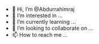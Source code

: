 - 👋 Hi, I’m @Abdurrahimraj
- 👀 I’m interested in ...
- 🌱 I’m currently learning ...
- 💞️ I’m looking to collaborate on ...
- 📫 How to reach me ...

<!---
Abdurrahimraj/Abdurrahimraj is a ✨ special ✨ repository because its `README.md` (this file) appears on your GitHub profile.
You can click the Preview link to take a look at your changes.
--->

